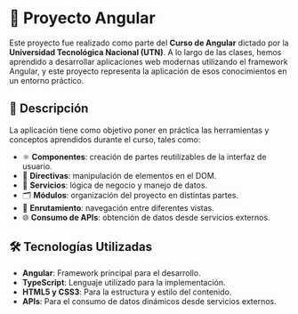 # 🚀 Proyecto Angular

Este proyecto fue realizado como parte del **Curso de Angular** dictado por la **Universidad Tecnológica Nacional (UTN)**. A lo largo de las clases, hemos aprendido a desarrollar aplicaciones web modernas utilizando el framework Angular, y este proyecto representa la aplicación de esos conocimientos en un entorno práctico.

## 📝 Descripción

La aplicación tiene como objetivo poner en práctica las herramientas y conceptos aprendidos durante el curso, tales como:

- ⚛️ **Componentes**: creación de partes reutilizables de la interfaz de usuario.
- 📜 **Directivas**: manipulación de elementos en el DOM.
- 💼 **Servicios**: lógica de negocio y manejo de datos.
- 🗂️ **Módulos**: organización del proyecto en distintas partes.
- 🚦 **Enrutamiento**: navegación entre diferentes vistas.
- 🌐 **Consumo de APIs**: obtención de datos desde servicios externos.

## 🛠️ Tecnologías Utilizadas

- **Angular**: Framework principal para el desarrollo.
- **TypeScript**: Lenguaje utilizado para la implementación.
- **HTML5 y CSS3**: Para la estructura y estilo del contenido.
- **APIs**: Para el consumo de datos dinámicos desde servicios externos.

